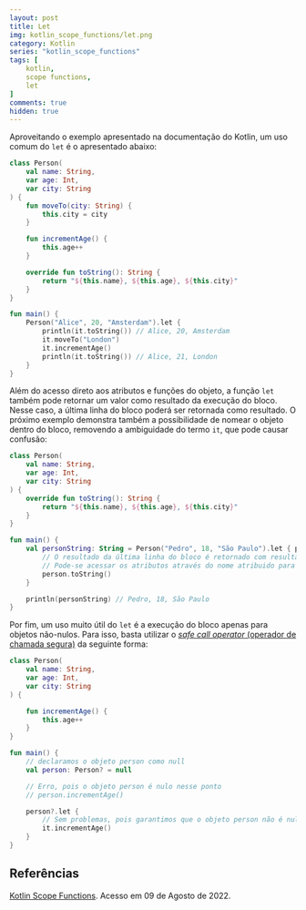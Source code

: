 ```yaml
---
layout: post
title: Let
img: kotlin_scope_functions/let.png
category: Kotlin
series: "kotlin_scope_functions"
tags: [
    kotlin,
    scope functions,
    let
]
comments: true
hidden: true
---
```


Aproveitando o exemplo apresentado na documentação do Kotlin, um uso comum do `let` é o apresentado abaixo:

```kotlin
class Person(
    val name: String,
    var age: Int,
    var city: String
) {
    fun moveTo(city: String) {
        this.city = city
    }

    fun incrementAge() {
        this.age++
    }

    override fun toString(): String {
        return "${this.name}, ${this.age}, ${this.city}"
    }
}

fun main() {
    Person("Alice", 20, "Amsterdam").let {
        println(it.toString()) // Alice, 20, Amsterdam
        it.moveTo("London")
        it.incrementAge()
        println(it.toString()) // Alice, 21, London
    }
}
```

Além do acesso direto aos atributos e funções do objeto, a função ``let`` também pode retornar um valor como resultado da execução do bloco. Nesse caso, a última linha do bloco poderá ser retornada como resultado.
O próximo exemplo demonstra também a possibilidade de nomear o objeto dentro do bloco, removendo a ambiguidade do termo ``it``, que pode causar confusão:

```kotlin
class Person(
    val name: String,
    var age: Int,
    var city: String
) {
    override fun toString(): String {
        return "${this.name}, ${this.age}, ${this.city}"
    }
}

fun main() {
    val personString: String = Person("Pedro", 18, "São Paulo").let { person ->
        // O resultado da última linha do bloco é retornado com resultado do bloco
        // Pode-se acessar os atributos através do nome atribuido para o objeto dentro do bloco
        person.toString()
    }

    println(personString) // Pedro, 18, São Paulo
}
```

Por fim, um uso muito útil do ``let`` é a execução do bloco apenas para objetos não-nulos. Para isso, basta utilizar o [*safe call operator* (operador de chamada segura)](https://kotlinlang.org/docs/null-safety.html#safe-calls) da seguinte forma:

```kotlin
class Person(
    val name: String,
    var age: Int,
    var city: String
) {

    fun incrementAge() {
        this.age++
    }
}

fun main() {
    // declaramos o objeto person como null
    val person: Person? = null

    // Erro, pois o objeto person é nulo nesse ponto
    // person.incrementAge()

    person?.let {
        // Sem problemas, pois garantimos que o objeto person não é nulo com o uso do ?.let{ }
        it.incrementAge()
    }
}
```

## Referências

[Kotlin Scope Functions](https://kotlinlang.org/docs/scope-functions.html). Acesso em 09 de Agosto de 2022.
